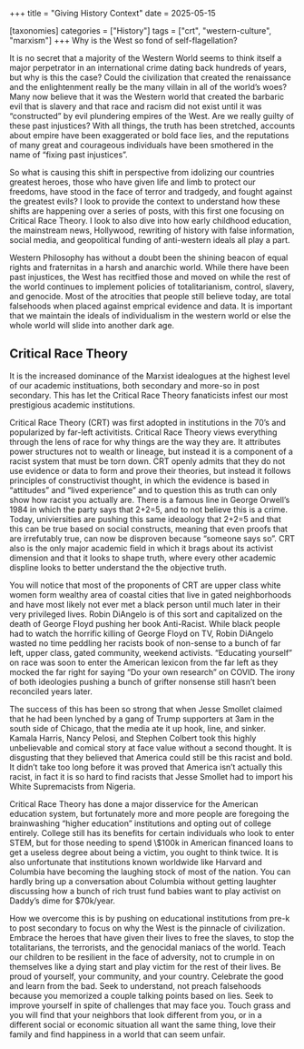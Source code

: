 +++
title = "Giving History Context"
date = 2025-05-15

[taxonomies]
categories = ["History"]
tags = ["crt", "western-culture", "marxism"]
+++
Why is the West so fond of self-flagellation?
<!-- more -->

It is no secret that a majority of the Western World seems to think itself a major perpetrator in an international crime dating back hundreds of years, but why is this the case? Could the civilization that created the renaissance and the enlightenment really be the many villain in all of the world’s woes? Many now believe that it was the Western world that created the barbaric evil that is slavery and that race and racism did not exist until it was “constructed” by evil plundering empires of the West. Are we really guilty of these past injustices? With all things, the truth has been stretched, accounts about empire have been exaggerated or bold face lies, and the reputations of many great and courageous individuals have been smothered in the name of “fixing past injustices”.

So what is causing this shift in perspective from idolizing our countries greatest heroes, those who have given life and limb to protect our freedoms, have stood in the face of terror and tradgedy, and fought against the greatest evils? I look to provide the context to understand how these shifts are happening over a series of posts, with this first one focusing on Critical Race Theory. I look to also dive into how early childhood education, the mainstream news, Hollywood, rewriting of history with false information, social media, and geopolitical funding of anti-western ideals all play a part.

Western Philosophy has without a doubt been the shining beacon of equal rights and fraternitas in a harsh and anarchic world. While there have been past injustices, the West has recitfied those and moved on while the rest of the world continues to implement policies of totalitarianism, control, slavery, and genocide. Most of the atrocities that people still believe today, are total falsehoods when placed against emprical evidence and data. It is important that we maintain the ideals of individualism in the western world or else the whole world will slide into another dark age.

## Critical Race Theory

It is the increased dominance of the Marxist idealogues at the highest level of our academic instituations, both secondary and more-so in post secondary. This has let the Critical Race Theory fanaticists infest our most prestigious academic institutions.

Critical Race Theory (CRT) was first adopted in institutions in the 70’s and popularized by far-left activitists. Critical Race Theory views everything through the lens of race for why things are the way they are. It attributes power structures not to wealth or lineage, but instead it is a component of a racist system that must be torn down. CRT openly admits that they do not use evidence or data to form and prove their theories, but instead it follows principles of constructivist thought, in which the evidence is based in “attitudes” and “lived experience” and to question this as truth can only show how racist you actually are. There is a famous line in George Orwell’s 1984 in which the party says that 2+2=5, and to not believe this is a crime. Today, univiersities are pushing this same ideaology that 2+2=5 and that this can be true based on social constructs, meaning that even proofs that are irrefutably true, can now be disproven because “someone says so”. CRT also is the only major academic field in which it brags about its activist dimension and that it looks to shape truth, where every other academic displine looks to better understand the the objective truth.

You will notice that most of the proponents of CRT are upper class white women form wealthy area of coastal cities that live in gated neighborhoods and have most likely not ever met a black person until much later in their very privileged lives. Robin DiAngelo is of this sort and capitalized on the death of George Floyd pushing her book Anti-Racist. While black people had to watch the horrific killing of George Floyd on TV, Robin DiAngelo wasted no time peddling her racists book of non-sense to a bunch of far left, upper class, gated community, weekend activists. “Educating yourself” on race was soon to enter the American lexicon from the far left as they mocked the far right for saying “Do your own research” on COVID. The irony of both ideologies pushing a bunch of grifter nonsense still hasn’t been reconciled years later.

The success of this has been so strong that when Jesse Smollet claimed that he had been lynched by a gang of Trump supporters at 3am in the south side of Chicago, that the media ate it up hook, line, and sinker. Kamala Harris, Nancy Pelosi, and Stephen Colbert took this highly unbelievable and comical story at face value without a second thought. It is disgusting that they believed that America could still be this racist and bold. It didn’t take too long before it was proved that America isn’t actually this racist, in fact it is so hard to find racists that Jesse Smollet had to import his White Supremacists from Nigeria.

Critical Race Theory has done a major disservice for the American education system, but fortunately more and more people are foregoing the brainwashing “higher education” institutions and opting out of college entirely. College still has its benefits for certain individuals who look to enter STEM, but for those needing to spend \\$100k in American financed loans to get a useless degree about being a victim, you ought to think twice. It is also unfortunate that institutions known worldwide like Harvard and Columbia have becoming the laughing stock of most of the nation. You can hardly bring up a conversation about Columbia without getting laughter discussing how a bunch of rich trust fund babies want to play activist on Daddy’s dime for $70k/year.

How we overcome this is by pushing on educational institutions from pre-k to post secondary to focus on why the West is the pinnacle of civilization. Embrace the heroes that have given their lives to free the slaves, to stop the totalitarians, the terrorists, and the genocidal maniacs of the world. Teach our children to be resilient in the face of adversity, not to crumple in on themselves like a dying start and play victim for the rest of their lives. Be proud of yourself, your community, and your country. Celebrate the good and learn from the bad. Seek to understand, not preach falsehoods because you memorized a couple talking points based on lies. Seek to improve yourself in spite of challenges that may face you. Touch grass and you will find that your neighbors that look different from you, or in a different social or economic situation all want the same thing, love their family and find happiness in a world that can seem unfair.